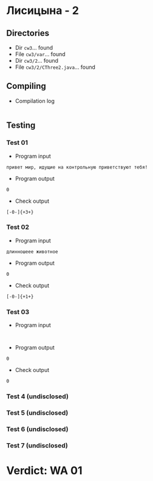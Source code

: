 # Лисицына - 2
## Directories
- Dir `cw3`... found
- File `cw3/var`... found
- Dir `cw3/2`... found
- File `cw3/2/CThree2.java`... found
## Compiling
- Compilation log
```

```
## Testing
### Test 01
- Program input
```
привет мир, идущие на контрольную приветствуют тебя!

```
- Program output
```
0

```
- Check output
```
[-0-]{+3+}

```
### Test 02
- Program input
```
длинношеее животное

```
- Program output
```
0

```
- Check output
```
[-0-]{+1+}

```
### Test 03
- Program input
```


```
- Program output
```
0

```
- Check output
```
0

```
### Test 4 (undisclosed)
### Test 5 (undisclosed)
### Test 6 (undisclosed)
### Test 7 (undisclosed)
# Verdict: WA 01
